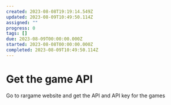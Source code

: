 ```yaml
---
created: 2023-08-08T19:19:14.549Z
updated: 2023-08-09T10:49:50.114Z
assigned: ""
progress: 0
tags: []
due: 2023-08-09T00:00:00.000Z
started: 2023-08-08T00:00:00.000Z
completed: 2023-08-09T10:49:50.114Z
---
```


# Get the game API

Go to rargame website and get the API and API key for the games
